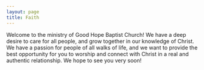 ```yaml
---
layout: page
title: Faith
---
```

Welcome to the ministry of Good Hope Baptist Church! We have a deep desire to care for all people, and grow together in our knowledge of Christ. We have a passion for people of all walks of life, and we want to provide the best opportunity for you to worship and connect with Christ in a real and authentic relationship. We hope to see you very soon!
